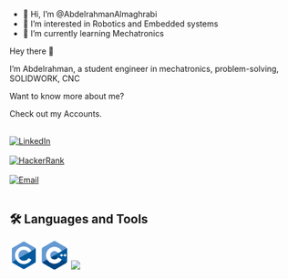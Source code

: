 - 👋 Hi, I’m @AbdelrahmanAlmaghrabi
- 👀 I’m interested in Robotics and Embedded systems
- 🌱 I’m currently learning Mechatronics
 


Hey there 👋

I’m Abdelrahman, a student engineer in mechatronics, problem-solving, SOLIDWORK, CNC

Want to know more about me?

Check out my Accounts.

 
<html>
 
<body>
    <br>
    <!--   LinkedIn -->
    <a href="https://www.linkedin.com/in/abdul-rahman-yousef-almaghrabi/">
        <img src="https://img.shields.io/badge/LinkedIn-Abdul%20Rahman%20Yousef%20Almaghrabi-blue?logo=Linkedin&logoColor=blue&labelColor=black" alt="LinkedIn">
    </a>
    </br>
    <br>
    <!--  k -->
    <a href="https://www.hackerrank.com/Your_Username"> <!--    HackerRank -->
        <img src="https://img.shields.io/badge/HackerRank-Your_Username-brightgreen?logo=HackerRank&logoColor=Green&labelColor=black" alt="HackerRank"> <!--  HackerRank -->
    </a>
    </br>
    <br>
    <!--   -->
    <a href="mailto:bodbaosh258@gmail.com">
        <img src="https://img.shields.io/badge/Email-bodbaosh258@gmail.com-red?logo=Gmail&logoColor=white&labelColor=black" alt="Email">
    </a>
    </br>
    <br>
    <!--   -->
    <h2>🛠️ Languages and Tools</h2>
    <code><img height="50" src="https://raw.githubusercontent.com/devicons/devicon/master/icons/c/c-original.svg"></code>
    <code><img height="50" src="https://raw.githubusercontent.com/devicons/devicon/master/icons/cplusplus/cplusplus-original.svg"></code>
    </code>
    <code><img height="50" src="https://user-images.githubusercontent.com/674621/71187801-14e60a80-2280-11ea-94c9-e56576f76baf.png"></code>
  
</body>
</html>
